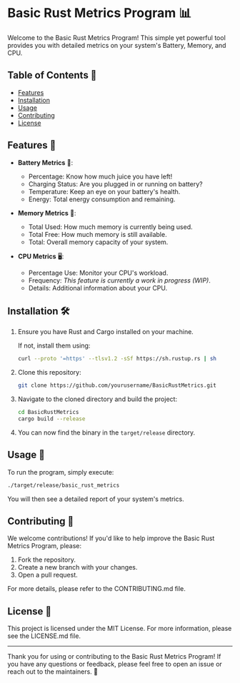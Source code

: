 
# Basic Rust Metrics Program 📊

Welcome to the Basic Rust Metrics Program! This simple yet powerful tool provides you with detailed metrics on your system's Battery, Memory, and CPU. 

## Table of Contents 📜

- [Features](#features-🌟)
- [Installation](#installation-🛠)
- [Usage](#usage-🚀)
- [Contributing](#contributing-🤝)
- [License](#license-📝)

## Features 🌟

- **Battery Metrics** 🔋:
  - Percentage: Know how much juice you have left!
  - Charging Status: Are you plugged in or running on battery?
  - Temperature: Keep an eye on your battery's health.
  - Energy: Total energy consumption and remaining.

- **Memory Metrics** 🧠:
  - Total Used: How much memory is currently being used.
  - Total Free: How much memory is still available.
  - Total: Overall memory capacity of your system.

- **CPU Metrics** 🖥:
  - Percentage Use: Monitor your CPU's workload.
  - Frequency: *This feature is currently a work in progress (WIP)*.
  - Details: Additional information about your CPU.

## Installation 🛠

1. Ensure you have Rust and Cargo installed on your machine.
   
   If not, install them using:

   ```bash
   curl --proto '=https' --tlsv1.2 -sSf https://sh.rustup.rs | sh
   ```

2. Clone this repository:

   ```bash
   git clone https://github.com/yourusername/BasicRustMetrics.git
   ```

3. Navigate to the cloned directory and build the project:

   ```bash
   cd BasicRustMetrics
   cargo build --release
   ```

4. You can now find the binary in the `target/release` directory.

## Usage 🚀

To run the program, simply execute:

```bash
./target/release/basic_rust_metrics
```

You will then see a detailed report of your system's metrics.

## Contributing 🤝

We welcome contributions! If you'd like to help improve the Basic Rust Metrics Program, please:

1. Fork the repository.
2. Create a new branch with your changes.
3. Open a pull request.

For more details, please refer to the CONTRIBUTING.md file.

## License 📝

This project is licensed under the MIT License. For more information, please see the LICENSE.md file.

---

Thank you for using or contributing to the Basic Rust Metrics Program! If you have any questions or feedback, please feel free to open an issue or reach out to the maintainers. 🙌
